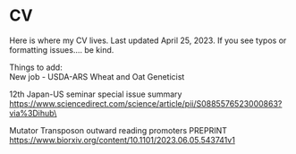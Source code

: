# CV

Here is where my CV lives.
Last updated April 25, 2023.
If you see typos or formatting issues.... be kind.


Things to add: \
New job - USDA-ARS Wheat and Oat Geneticist

12th Japan-US seminar special issue summary \
https://www.sciencedirect.com/science/article/pii/S0885576523000863?via%3Dihub\

Mutator Transposon outward reading promoters PREPRINT \
https://www.biorxiv.org/content/10.1101/2023.06.05.543741v1
     

